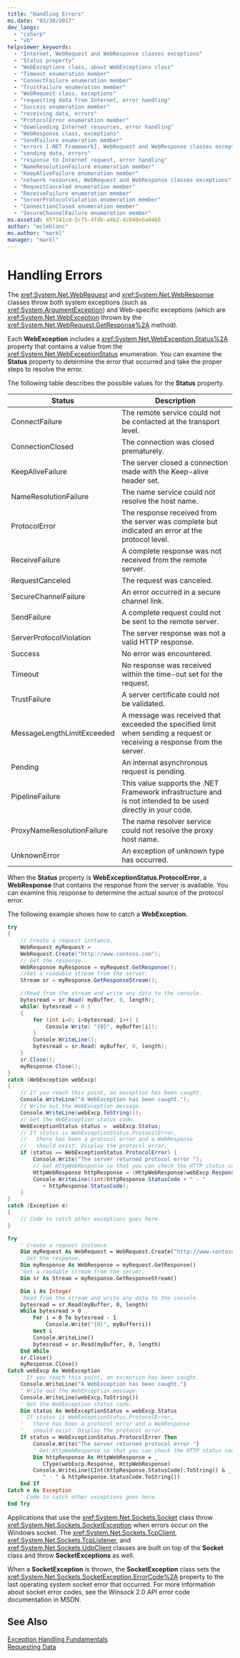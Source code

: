 ```yaml
---
title: "Handling Errors"
ms.date: "03/30/2017"
dev_langs: 
  - "csharp"
  - "vb"
helpviewer_keywords: 
  - "Internet, WebRequest and WebResponse classes exceptions"
  - "Status property"
  - "WebExceptions class, about WebExceptions class"
  - "Timeout enumeration member"
  - "ConnectFailure enumeration member"
  - "TrustFailure enumeration member"
  - "WebRequest class, exceptions"
  - "requesting data from Internet, error handling"
  - "Success enumeration member"
  - "receiving data, errors"
  - "ProtocolError enumeration member"
  - "downloading Internet resources, error handling"
  - "WebResponse class, exceptions"
  - "SendFailure enumeration member"
  - "errors [.NET Framework], WebRequest and WebResponse classes exceptions"
  - "sending data, errors"
  - "response to Internet request, error handling"
  - "NameResolutionFailure enumeration member"
  - "KeepAliveFailure enumeration member"
  - "network resources, WebRequest and WebResponse classes exceptions"
  - "RequestCanceled enumeration member"
  - "ReceiveFailure enumeration member"
  - "ServerProtocolViolation enumeration member"
  - "ConnectionClosed enumeration member"
  - "SecureChannelFailure enumeration member"
ms.assetid: 657141cd-5cf5-4fdb-a4b2-4c040eba84b5
author: "mcleblanc"
ms.author: "markl"
manager: "markl"
---
```

# Handling Errors
The <xref:System.Net.WebRequest> and <xref:System.Net.WebResponse> classes throw both system exceptions (such as <xref:System.ArgumentException>) and Web-specific exceptions (which are <xref:System.Net.WebException> thrown by the <xref:System.Net.WebRequest.GetResponse%2A> method).  

 Each **WebException** includes a <xref:System.Net.WebException.Status%2A> property that contains a value from the <xref:System.Net.WebExceptionStatus> enumeration. You can examine the **Status** property to determine the error that occurred and take the proper steps to resolve the error.  

 The following table describes the possible values for the **Status** property.  


|Status|Description|  
|------------|-----------------|  
|ConnectFailure|The remote service could not be contacted at the transport level.|  
|ConnectionClosed|The connection was closed prematurely.|  
|KeepAliveFailure|The server closed a connection made with the Keep-alive header set.|  
|NameResolutionFailure|The name service could not resolve the host name.|  
|ProtocolError|The response received from the server was complete but indicated an error at the protocol level.|  
|ReceiveFailure|A complete response was not received from the remote server.|  
|RequestCanceled|The request was canceled.|  
|SecureChannelFailure|An error occurred in a secure channel link.|  
|SendFailure|A complete request could not be sent to the remote server.|  
|ServerProtocolViolation|The server response was not a valid HTTP response.|  
|Success|No error was encountered.|  
|Timeout|No response was received within the time-out set for the request.|  
|TrustFailure|A server certificate could not be validated.|  
|MessageLengthLimitExceeded|A message was received that exceeded the specified limit when sending a request or receiving a response from the server.|  
|Pending|An internal asynchronous request is pending.|  
|PipelineFailure|This value supports the .NET Framework infrastructure and is not intended to be used directly in your code.|  
|ProxyNameResolutionFailure|The name resolver service could not resolve the proxy host name.|  
|UnknownError|An exception of unknown type has occurred.|  

 When the **Status** property is **WebExceptionStatus.ProtocolError**, a **WebResponse** that contains the response from the server is available. You can examine this response to determine the actual source of the protocol error.  

 The following example shows how to catch a **WebException**.  

```csharp  
try   
{  
    // Create a request instance.  
    WebRequest myRequest =   
    WebRequest.Create("http://www.contoso.com");  
    // Get the response.  
    WebResponse myResponse = myRequest.GetResponse();  
    //Get a readable stream from the server.   
    Stream sr = myResponse.GetResponseStream();  

    //Read from the stream and write any data to the console.  
    bytesread = sr.Read( myBuffer, 0, length);  
    while( bytesread > 0 )   
    {  
        for (int i=0; i<bytesread; i++) {  
            Console.Write( "{0}", myBuffer[i]);  
        }  
        Console.WriteLine();  
        bytesread = sr.Read( myBuffer, 0, length);  
    }  
    sr.Close();  
    myResponse.Close();  
}  
catch (WebException webExcp)   
{  
    // If you reach this point, an exception has been caught.  
    Console.WriteLine("A WebException has been caught.");  
    // Write out the WebException message.  
    Console.WriteLine(webExcp.ToString());  
    // Get the WebException status code.  
    WebExceptionStatus status =  webExcp.Status;  
    // If status is WebExceptionStatus.ProtocolError,   
    //   there has been a protocol error and a WebResponse   
    //   should exist. Display the protocol error.  
    if (status == WebExceptionStatus.ProtocolError) {  
        Console.Write("The server returned protocol error ");  
        // Get HttpWebResponse so that you can check the HTTP status code.  
        HttpWebResponse httpResponse = (HttpWebResponse)webExcp.Response;  
        Console.WriteLine((int)httpResponse.StatusCode + " - "  
           + httpResponse.StatusCode);  
    }  
}  
catch (Exception e)   
{  
    // Code to catch other exceptions goes here.  
}  
```  

```vb  
Try  
    ' Create a request instance.  
    Dim myRequest As WebRequest = WebRequest.Create("http://www.contoso.com")  
    ' Get the response.  
    Dim myResponse As WebResponse = myRequest.GetResponse()  
    'Get a readable stream from the server.   
    Dim sr As Stream = myResponse.GetResponseStream()  

    Dim i As Integer      
    'Read from the stream and write any data to the console.  
    bytesread = sr.Read(myBuffer, 0, length)  
    While bytesread > 0  
        For i = 0 To bytesread - 1  
            Console.Write("{0}", myBuffer(i))  
        Next i  
        Console.WriteLine()  
        bytesread = sr.Read(myBuffer, 0, length)  
    End While  
    sr.Close()  
    myResponse.Close()  
Catch webExcp As WebException  
    ' If you reach this point, an exception has been caught.  
    Console.WriteLine("A WebException has been caught.")  
    ' Write out the WebException message.  
    Console.WriteLine(webExcp.ToString())  
    ' Get the WebException status code.  
    Dim status As WebExceptionStatus = webExcp.Status  
    ' If status is WebExceptionStatus.ProtocolError,   
    '   there has been a protocol error and a WebResponse   
    '   should exist. Display the protocol error.  
    If status = WebExceptionStatus.ProtocolError Then  
        Console.Write("The server returned protocol error ")  
        ' Get HttpWebResponse so that you can check the HTTP status code.  
        Dim httpResponse As HttpWebResponse = _  
           CType(webExcp.Response, HttpWebResponse)  
        Console.WriteLine(CInt(httpResponse.StatusCode).ToString() & _  
           " - " & httpResponse.StatusCode.ToString())  
    End If  
Catch e As Exception  
    ' Code to catch other exceptions goes here.  
End Try  
```  

 Applications that use the <xref:System.Net.Sockets.Socket> class throw <xref:System.Net.Sockets.SocketException> when errors occur on the Windows socket. The <xref:System.Net.Sockets.TcpClient>, <xref:System.Net.Sockets.TcpListener>, and <xref:System.Net.Sockets.UdpClient> classes are built on top of the **Socket** class and throw **SocketExceptions** as well.  

 When a **SocketException** is thrown, the **SocketException** class sets the <xref:System.Net.Sockets.SocketException.ErrorCode%2A> property to the last operating system socket error that occurred. For more information about socket error codes, see the Winsock 2.0 API error code documentation in MSDN.  

## See Also  
 [Exception Handling Fundamentals](../../../docs/standard/exceptions/exception-handling-fundamentals.md)  
 [Requesting Data](../../../docs/framework/network-programming/requesting-data.md)
